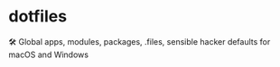# dotfiles
🛠 Global apps, modules, packages, .files, sensible hacker defaults for macOS and Windows
